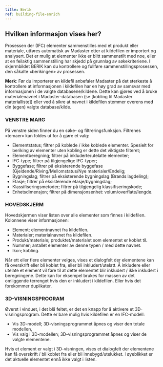 ```yaml
---
title: Berik
ref: building-file-enrich
---
```


## Hvilken informasjon vises her?
Prosessen der (IFC) elementer sammenstilles med et produkt eller materiale, utføres automatisk av Madaster etter at kildefilen er importert og analysert. Det er mulig at elementer ikke er blitt sammenstilt med noe, eller at en feilaktig sammenstilling har skjedd på grunnlag av søkekriteriene. I skjermbildet BERIK kan du kontrollere og fullføre sammenstillingsprosessen, den såkalte «berikingen» av prosessen.

**Merk**: Før du importerer en kildefil anbefaler Madaster på det sterkeste å kontrollere at informasjonen i kildefilen har en høy grad av samsvar med informasjonen i de valgte databasene/kildene. Dette kan gjøres ved å bruke materialenavnet i Madaster-databasen (se [kobling til Madaster materialliste]) eller ved å sikre at navnet i kildefilen stemmer overens med din (egen) valgte database/kilde.


### VENSTRE MARG
På venstre siden finner du en søke- og filtreringsfunksjon. Filtrenes «temaer» kan foldes ut for å gjøre et valg:

- Elementstatus; filtrer på koblede / ikke koblede elementer. Spesielt for beriking av elementer uten kobling er dette det viktigste filteret;
- Elementberegning; filtrer på inkluderte/utelatte elementer;
- IFC-type; filtrer på tilgjengelige IFC-typer;
- Byggefase; filtrer på eksisterende byggefase (Gjeldende/Riving/Mellomstatus/Nye materialer/Endelig;
- Bygningslag; filtrer på eksisterende bygningslag (Brands lagdeling);
- Etasje; filtrer på eksisterende etasje/bygningslag;
- Klassifiseringsmetoder; filtrer på tilgjengelig klassifiseringskode;
- Enhetsdimensjon; filtrer på dimensjonsenhet: volum/overflate/lengde.


### HOVEDSKJERM
Hovedskjermen viser listen over alle elementer som finnes i kildefilen. Kolonnene viser informasjonen:
- Element; elementnavnet fra kildefilen.
- Materialer; materialnavnet fra kildefilen.
- Produkt/materiale; produktet/materialet som elementet er koblet til.
- Nummer; antallet elementer av denne typen / med dette navnet.
- Ikon; kobling.

Når ett eller flere elementer velges, vises et dialogfelt der elementene kan få overskrift eller bli koblet fra, eller bli inkludert/utelatt. Å inkludere eller utelate et element vil føre til at dette elementet blir inkludert / ikke inkludert i beregningene. Dette kan for eksempel brukes for massen av det omliggende terrenget hvis den er inkludert i kildefilen. Eller hvis det forekommer duplikater.


### 3D-VISNINGSPROGRAM
Øverst i vinduet, i det blå feltet, er det en knapp for å aktivere et 3D-visningsprogram. Dette er bare mulig hvis kildefilen er en IFC-modell:
- Vis 3D-modell; 3D-visningsprogrammet åpnes og viser den totale modellen,
- Vis valg i 3D-modellen; 3D-visningsprogrammet åpnes og viser de valgte elementene.

Hvis et element er valgt i 3D-visningen, vises et dialogfelt der elementene kan få overskrift / bli koblet fra eller bli innebygd/utelukket. I øyeblikket er det aktuelle elementet ennå ikke valgt i listen.
